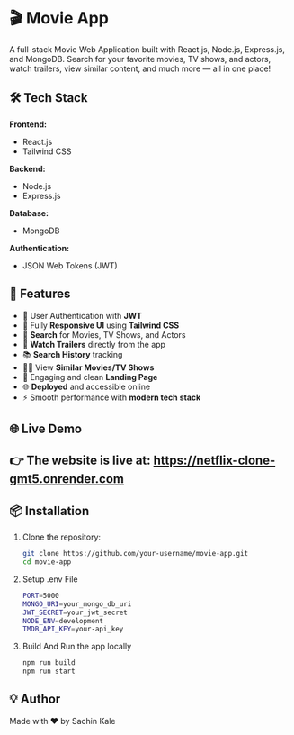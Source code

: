 # 🎬 Movie App

A full-stack Movie Web Application built with React.js, Node.js, Express.js, and MongoDB. Search for your favorite movies, TV shows, and actors, watch trailers, view similar content, and much more — all in one place!

## 🛠️ Tech Stack

**Frontend:**  
- React.js  
- Tailwind CSS  

**Backend:**  
- Node.js  
- Express.js  

**Database:**  
- MongoDB  

**Authentication:**  
- JSON Web Tokens (JWT)

## 🚀 Features

- 🔐 User Authentication with **JWT**
- 📱 Fully **Responsive UI** using **Tailwind CSS**
- 🔎 **Search** for Movies, TV Shows, and Actors
- 🎥 **Watch Trailers** directly from the app
- 📚 **Search History** tracking
- 🐱‍👤 View **Similar Movies/TV Shows**
- 💙 Engaging and clean **Landing Page**
- 🌐 **Deployed** and accessible online
- ⚡ Smooth performance with **modern tech stack**

## 🌐 Live Demo

👉 The website is live at: https://netflix-clone-gmt5.onrender.com
---

## 📦 Installation

1. Clone the repository:
   ```bash
   git clone https://github.com/your-username/movie-app.git
   cd movie-app
   ```
2. Setup .env File

   ```bash
   PORT=5000
   MONGO_URI=your_mongo_db_uri
   JWT_SECRET=your_jwt_secret
   NODE_ENV=development
   TMDB_API_KEY=your-api_key
   ```
3. Build And Run the app locally

   ```bash
   npm run build
   npm run start
   ```
## 💡 Author
Made with ❤️ by Sachin Kale


   
